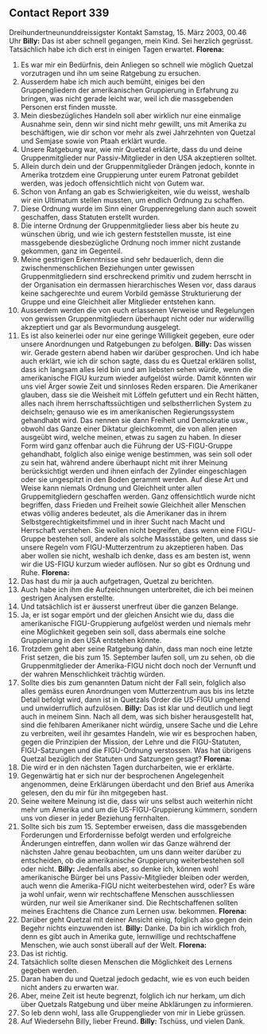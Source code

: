 ## Contact Report 339
Dreihundertneununddreissigster Kontakt
Samstag, 15. März 2003, 00.46 Uhr
**Billy:**
Das ist aber schnell gegangen, mein Kind. Sei herzlich gegrüsst. Tatsächlich habe ich dich erst in einigen Tagen erwartet.
**Florena:**
1. Es war mir ein Bedürfnis, dein Anliegen so schnell wie möglich Quetzal vorzutragen und ihn um seine Ratgebung zu ersuchen.
2. Ausserdem habe ich mich auch bemüht, einiges bei den Gruppengliedern der amerikanischen Gruppierung in Erfahrung zu bringen, was nicht gerade leicht war, weil ich die massgebenden Personen erst finden musste.
3. Mein diesbezügliches Handeln soll aber wirklich nur eine einmalige Ausnahme sein, denn wir sind nicht mehr gewillt, uns mit Amerika zu beschäftigen, wie dir schon vor mehr als zwei Jahrzehnten von Quetzal und Semjase sowie von Ptaah erklärt wurde.
4. Unsere Ratgebung war, wie mir Quetzal erklärte, dass du und deine Gruppenmitglieder nur Passiv-Mitglieder in den USA akzeptieren solltet.
5. Allein durch dein und der Gruppenmitglieder Drängen jedoch, konnte in Amerika trotzdem eine Gruppierung unter eurem Patronat gebildet werden, was jedoch offensichtlich nicht von Gutem war.
6. Schon von Anfang an gab es Schwierigkeiten, wie du weisst, weshalb wir ein Ultimatum stellen mussten, um endlich Ordnung zu schaffen.
7. Diese Ordnung wurde im Sinn einer Gruppenregelung dann auch soweit geschaffen, dass Statuten erstellt wurden.
8. Die interne Ordnung der Gruppenmitglieder liess aber bis heute zu wünschen übrig, und wie ich gestern feststellen musste, ist eine massgebende diesbezügliche Ordnung noch immer nicht zustande gekommen, ganz im Gegenteil.
9. Meine gestrigen Erkenntnisse sind sehr bedauerlich, denn die zwischenmenschlichen Beziehungen unter gewissen Gruppenmitgliedern sind erschreckend primitiv und zudem herrscht in der Organisation ein dermassen hierarchisches Wesen vor, dass daraus keine sachgerechte und eurem Vorbild gemässe Strukturierung der Gruppe und eine Gleichheit aller Mitglieder entstehen kann.
10. Ausserdem werden die von euch erlassenen Verweise und Regelungen von gewissen Gruppenmitgliedern überhaupt nicht oder nur widerwillig akzeptiert und gar als Bevormundung ausgelegt.
11. Es ist also keinerlei oder nur eine geringe Willigkeit gegeben, eure oder unsere Anordnungen und Ratgebungen zu befolgen.
**Billy:**
Das wissen wir. Gerade gestern abend haben wir darüber gesprochen. Und ich habe auch erklärt, wie ich dir schon sagte, dass du es Quetzal erklären sollst, dass ich langsam alles leid bin und am liebsten sehen würde, wenn die amerikanische FIGU kurzum wieder aufgelöst würde. Damit könnten wir uns viel Ärger sowie Zeit und sinnloses Reden ersparen. Die Amerikaner glauben, dass sie die Weisheit mit Löffeln gefuttert und ein Recht hätten, alles nach ihrem herrschaftssüchtigen und selbstherrlichen System zu deichseln; genauso wie es im amerikanischen Regierungssystem gehandhabt wird. Das nennen sie dann Freiheit und Demokratie usw., obwohl das Ganze einer Diktatur gleichkommt, die von allen jenen ausgeübt wird, welche meinen, etwas zu sagen zu haben. In dieser Form wird ganz offenbar auch die Führung der US-FIGU-Gruppe gehandhabt, folglich also einige wenige bestimmen, was sein soll oder zu sein hat, während andere überhaupt nicht mit ihrer Meinung berücksichtigt werden und ihnen einfach der Zylinder eingeschlagen oder sie ungespitzt in den Boden gerammt werden. Auf diese Art und Weise kann niemals Ordnung und Gleichheit unter allen Gruppemitgliedern geschaffen werden. Ganz offensichtlich wurde nicht begriffen, dass Frieden und Freiheit sowie Gleichheit aller Menschen etwas völlig anderes bedeutet, als die Amerikaner das in ihrem Selbstgerechtigkeitsfimmel und in ihrer Sucht nach Macht und Herrschaft verstehen. Sie wollen nicht begreifen, dass wenn eine FIGU-Gruppe bestehen soll, andere als solche Massstäbe gelten, und dass sie unsere Regeln vom FIGU-Mutterzentrum zu akzeptieren haben. Das aber wollen sie nicht, weshalb ich denke, dass es am besten ist, wenn wir die US-FIGU kurzum wieder auflösen. Nur so gibt es Ordnung und Ruhe.
**Florena:**
12. Das hast du mir ja auch aufgetragen, Quetzal zu berichten.
13. Auch habe ich ihm die Aufzeichnungen unterbreitet, die ich bei meinen gestrigen Analysen erstellte.
14. Und tatsächlich ist er äusserst unerfreut über die ganzen Belange.
15. Ja, er ist sogar empört und der gleichen Ansicht wie du, dass die amerikanische FIGU-Gruppierung aufgelöst werden und niemals mehr eine Möglichkeit gegeben sein soll, dass abermals eine solche Gruppierung in den USA entstehen könnte.
16. Trotzdem geht aber seine Ratgebung dahin, dass man noch eine letzte Frist setzen, die bis zum 15. September laufen soll, um zu sehen, ob die Gruppenmitglieder der Amerika-FIGU nicht doch noch der Vernunft und der wahren Menschlichkeit trächtig würden.
17. Sollte dies bis zum genannten Datum nicht der Fall sein, folglich also alles gemäss euren Anordnungen vom Mutterzentrum aus bis ins letzte Detail befolgt wird, dann ist in Quetzals Order die US-FIGU umgehend und unwiderruflich aufzulösen.
**Billy:**
Das ist klar und deutlich und liegt auch in meinem Sinn. Nach all dem, was sich bisher herausgestellt hat, sind die fehlbaren Amerikaner nicht würdig, unsere Sache und die Lehre zu verbreiten, weil ihr gesamtes Handeln, wie wir es besprochen haben, gegen die Prinzipien der Mission, der Lehre und die FIGU-Statuten, FIGU-Satzungen und die FIGU-Ordnung verstossen. Was hat übrigens Quetzal bezüglich der Statuten und Satzungen gesagt?
**Florena:**
18. Die wird er in den nächsten Tagen durcharbeiten, wie er erklärte.
19. Gegenwärtig hat er sich nur der besprochenen Angelegenheit angenommen, deine Erklärungen überdacht und den Brief aus Amerika gelesen, den du mir für ihn mitgegeben hast.
20. Seine weitere Meinung ist die, dass wir uns selbst auch weiterhin nicht mehr um Amerika und um die US-FIGU-Gruppierung kümmern, sondern uns von dieser in jeder Beziehung fernhalten.
21. Sollte sich bis zum 15. September erweisen, dass die massgebenden Forderungen und Erfordernisse befolgt werden und erfolgreiche Änderungen eintreffen, dann wollen wir das Ganze während der nächsten Jahre genau beobachten, um uns dann weiter darüber zu entscheiden, ob die amerikanische Gruppierung weiterbestehen soll oder nicht.
**Billy:**
Jedenfalls aber, so denke ich, können wohl amerikanische Bürger bei uns Passiv-Mitglieder bleiben oder werden, auch wenn die Amerika-FIGU nicht weiterbestehen wird, oder? Es wäre ja wohl unfair, wenn wir rechtschaffene Menschen ausschliessen würden, nur weil sie Amerikaner sind. Die Rechtschaffenen sollten meines Erachtens die Chance zum Lernen usw. bekommen.
**Florena:**
22. Darüber geht Quetzal mit deiner Ansicht einig, folglich also gegen dein Begehr nichts einzuwenden ist.
**Billy:**
Danke. Da bin ich wirklich froh, denn es gibt auch in Amerika gute, lernwillige und rechtschaffene Menschen, wie auch sonst überall auf der Welt.
**Florena:**
23. Das ist richtig.
24. Tatsächlich sollte diesen Menschen die Möglichkeit des Lernens gegeben werden.
25. Daran haben du und Quetzal jedoch gedacht, wie es von euch beiden nicht anders zu erwarten war.
26. Aber, meine Zeit ist heute begrenzt, folglich ich nur herkam, um dich über Quetzals Ratgebung und über meine Abklärungen zu informieren.
27. So leb denn wohl, lass alle Gruppenglieder von mir in Liebe grüssen.
28. Auf Wiedersehn Billy, lieber Freund.
**Billy:**
Tschüss, und vielen Dank.